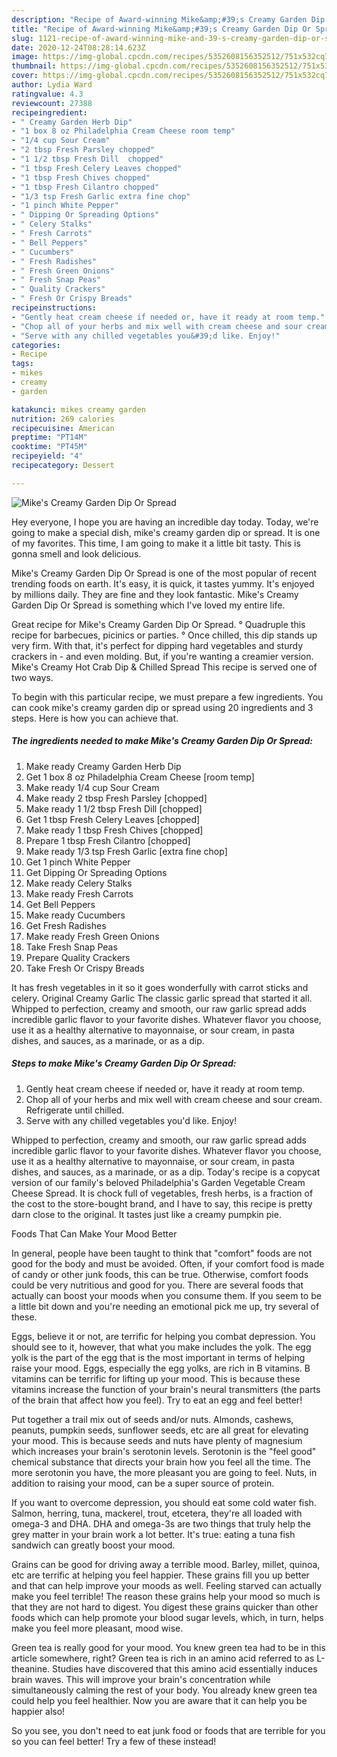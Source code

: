 ```yaml
---
description: "Recipe of Award-winning Mike&amp;#39;s Creamy Garden Dip Or Spread"
title: "Recipe of Award-winning Mike&amp;#39;s Creamy Garden Dip Or Spread"
slug: 1121-recipe-of-award-winning-mike-and-39-s-creamy-garden-dip-or-spread
date: 2020-12-24T08:28:14.623Z
image: https://img-global.cpcdn.com/recipes/5352608156352512/751x532cq70/mikes-creamy-garden-dip-or-spread-recipe-main-photo.jpg
thumbnail: https://img-global.cpcdn.com/recipes/5352608156352512/751x532cq70/mikes-creamy-garden-dip-or-spread-recipe-main-photo.jpg
cover: https://img-global.cpcdn.com/recipes/5352608156352512/751x532cq70/mikes-creamy-garden-dip-or-spread-recipe-main-photo.jpg
author: Lydia Ward
ratingvalue: 4.3
reviewcount: 27388
recipeingredient:
- " Creamy Garden Herb Dip"
- "1 box 8 oz Philadelphia Cream Cheese room temp"
- "1/4 cup Sour Cream"
- "2 tbsp Fresh Parsley chopped"
- "1 1/2 tbsp Fresh Dill  chopped"
- "1 tbsp Fresh Celery Leaves chopped"
- "1 tbsp Fresh Chives chopped"
- "1 tbsp Fresh Cilantro chopped"
- "1/3 tsp Fresh Garlic extra fine chop"
- "1 pinch White Pepper"
- " Dipping Or Spreading Options"
- " Celery Stalks"
- " Fresh Carrots"
- " Bell Peppers"
- " Cucumbers"
- " Fresh Radishes"
- " Fresh Green Onions"
- " Fresh Snap Peas"
- " Quality Crackers"
- " Fresh Or Crispy Breads"
recipeinstructions:
- "Gently heat cream cheese if needed or, have it ready at room temp."
- "Chop all of your herbs and mix well with cream cheese and sour cream. Refrigerate until chilled."
- "Serve with any chilled vegetables you&#39;d like. Enjoy!"
categories:
- Recipe
tags:
- mikes
- creamy
- garden

katakunci: mikes creamy garden 
nutrition: 269 calories
recipecuisine: American
preptime: "PT14M"
cooktime: "PT45M"
recipeyield: "4"
recipecategory: Dessert

---
```



![Mike&#39;s Creamy Garden Dip Or Spread](https://img-global.cpcdn.com/recipes/5352608156352512/751x532cq70/mikes-creamy-garden-dip-or-spread-recipe-main-photo.jpg)

Hey everyone, I hope you are having an incredible day today. Today, we're going to make a special dish, mike&#39;s creamy garden dip or spread. It is one of my favorites. This time, I am going to make it a little bit tasty. This is gonna smell and look delicious.

Mike&#39;s Creamy Garden Dip Or Spread is one of the most popular of recent trending foods on earth. It's easy, it is quick, it tastes yummy. It's enjoyed by millions daily. They are fine and they look fantastic. Mike&#39;s Creamy Garden Dip Or Spread is something which I've loved my entire life.

Great recipe for Mike&#39;s Creamy Garden Dip Or Spread. ° Quadruple this recipe for barbecues, picinics or parties. ° Once chilled, this dip stands up very firm. With that, it&#39;s perfect for dipping hard vegetables and sturdy crackers in - and even molding. But, if you&#39;re wanting a creamier version. Mike&#39;s Creamy Hot Crab Dip &amp; Chilled Spread This recipe is served one of two ways.


To begin with this particular recipe, we must prepare a few ingredients. You can cook mike&#39;s creamy garden dip or spread using 20 ingredients and 3 steps. Here is how you can achieve that.

<!--inarticleads1-->

##### The ingredients needed to make Mike&#39;s Creamy Garden Dip Or Spread:

1. Make ready  Creamy Garden Herb Dip
1. Get 1 box 8 oz Philadelphia Cream Cheese [room temp]
1. Make ready 1/4 cup Sour Cream
1. Make ready 2 tbsp Fresh Parsley [chopped]
1. Make ready 1 1/2 tbsp Fresh Dill  [chopped]
1. Get 1 tbsp Fresh Celery Leaves [chopped]
1. Make ready 1 tbsp Fresh Chives [chopped]
1. Prepare 1 tbsp Fresh Cilantro [chopped]
1. Make ready 1/3 tsp Fresh Garlic [extra fine chop]
1. Get 1 pinch White Pepper
1. Get  Dipping Or Spreading Options
1. Make ready  Celery Stalks
1. Make ready  Fresh Carrots
1. Get  Bell Peppers
1. Make ready  Cucumbers
1. Get  Fresh Radishes
1. Make ready  Fresh Green Onions
1. Take  Fresh Snap Peas
1. Prepare  Quality Crackers
1. Take  Fresh Or Crispy Breads


It has fresh vegetables in it so it goes wonderfully with carrot sticks and celery. Original Creamy Garlic The classic garlic spread that started it all. Whipped to perfection, creamy and smooth, our raw garlic spread adds incredible garlic flavor to your favorite dishes. Whatever flavor you choose, use it as a healthy alternative to mayonnaise, or sour cream, in pasta dishes, and sauces, as a marinade, or as a dip. 

<!--inarticleads2-->

##### Steps to make Mike&#39;s Creamy Garden Dip Or Spread:

1. Gently heat cream cheese if needed or, have it ready at room temp.
1. Chop all of your herbs and mix well with cream cheese and sour cream. Refrigerate until chilled.
1. Serve with any chilled vegetables you&#39;d like. Enjoy!


Whipped to perfection, creamy and smooth, our raw garlic spread adds incredible garlic flavor to your favorite dishes. Whatever flavor you choose, use it as a healthy alternative to mayonnaise, or sour cream, in pasta dishes, and sauces, as a marinade, or as a dip. Today&#39;s recipe is a copycat version of our family&#39;s beloved Philadelphia&#39;s Garden Vegetable Cream Cheese Spread. It is chock full of vegetables, fresh herbs, is a fraction of the cost to the store-bought brand, and I have to say, this recipe is pretty darn close to the original. It tastes just like a creamy pumpkin pie. 

Foods That Can Make Your Mood Better


In general, people have been taught to think that "comfort" foods are not good for the body and must be avoided. Often, if your comfort food is made of candy or other junk foods, this can be true. Otherwise, comfort foods could be very nutritious and good for you. There are several foods that actually can boost your moods when you consume them. If you seem to be a little bit down and you're needing an emotional pick me up, try several of these.

Eggs, believe it or not, are terrific for helping you combat depression. You should see to it, however, that what you make includes the yolk. The egg yolk is the part of the egg that is the most important in terms of helping raise your mood. Eggs, especially the egg yolks, are rich in B vitamins. B vitamins can be terrific for lifting up your mood. This is because these vitamins increase the function of your brain's neural transmitters (the parts of the brain that affect how you feel). Try to eat an egg and feel better!

Put together a trail mix out of seeds and/or nuts. Almonds, cashews, peanuts, pumpkin seeds, sunflower seeds, etc are all great for elevating your mood. This is because seeds and nuts have plenty of magnesium which increases your brain's serotonin levels. Serotonin is the "feel good" chemical substance that directs your brain how you feel all the time. The more serotonin you have, the more pleasant you are going to feel. Nuts, in addition to raising your mood, can be a super source of protein.

If you want to overcome depression, you should eat some cold water fish. Salmon, herring, tuna, mackerel, trout, etcetera, they're all loaded with omega-3 and DHA. DHA and omega-3s are two things that truly help the grey matter in your brain work a lot better. It's true: eating a tuna fish sandwich can greatly boost your mood. 

Grains can be good for driving away a terrible mood. Barley, millet, quinoa, etc are terrific at helping you feel happier. These grains fill you up better and that can help improve your moods as well. Feeling starved can actually make you feel terrible! The reason these grains help your mood so much is that they are not hard to digest. You digest these grains quicker than other foods which can help promote your blood sugar levels, which, in turn, helps make you feel more pleasant, mood wise.

Green tea is really good for your mood. You knew green tea had to be in this article somewhere, right? Green tea is rich in an amino acid referred to as L-theanine. Studies have discovered that this amino acid essentially induces brain waves. This will improve your brain's concentration while simultaneously calming the rest of your body. You already knew green tea could help you feel healthier. Now you are aware that it can help you be happier also!

So you see, you don't need to eat junk food or foods that are terrible for you so you can feel better! Try a few of these instead!


